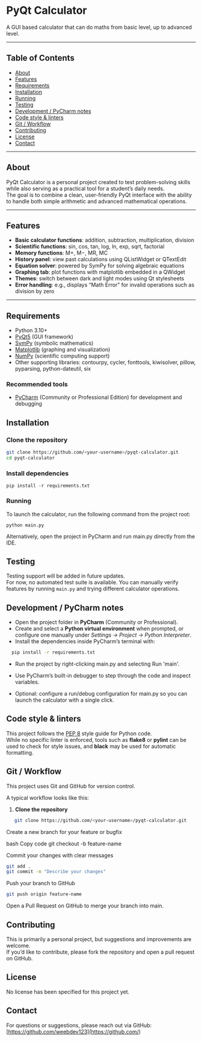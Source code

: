 # PyQt Calculator

A GUI based calculator that can do maths from basic level, up to advanced level.


---

## Table of Contents
- [About](#about)
- [Features](#features)
- [Requirements](#requirements)
- [Installation](#installation)
- [Running](#running)
- [Testing](#testing)
- [Development / PyCharm notes](#development--pycharm-notes)
- [Code style & linters](#code-style--linters)
- [Git / Workflow](#git--workflow)
- [Contributing](#contributing)
- [License](#license)
- [Contact](#contact)

---

## About
PyQt Calculator is a personal project created to test problem-solving skills while also serving as a practical tool for a student’s daily needs.  
The goal is to combine a clean, user-friendly PyQt interface with the ability to handle both simple arithmetic and advanced mathematical operations.

---

## Features
- **Basic calculator functions**: addition, subtraction, multiplication, division  
- **Scientific functions**: sin, cos, tan, log, ln, exp, sqrt, factorial  
- **Memory functions**: M+, M−, MR, MC  
- **History panel**: view past calculations using QListWidget or QTextEdit  
- **Equation solver**: powered by SymPy for solving algebraic equations  
- **Graphing tab**: plot functions with matplotlib embedded in a QWidget  
- **Themes**: switch between dark and light modes using Qt stylesheets  
- **Error handling**: e.g., displays “Math Error” for invalid operations such as division by zero


---

## Requirements
- Python 3.10+  
- [PyQt5](https://pypi.org/project/PyQt5/) (GUI framework)  
- [SymPy](https://www.sympy.org/) (symbolic mathematics)  
- [Matplotlib](https://matplotlib.org/) (graphing and visualization)  
- [NumPy](https://numpy.org/) (scientific computing support)  
- Other supporting libraries: contourpy, cycler, fonttools, kiwisolver, pillow, pyparsing, python-dateutil, six  

### Recommended tools
- [PyCharm](https://www.jetbrains.com/pycharm/) (Community or Professional Edition) for development and debugging  

## Installation

### Clone the repository
```bash
git clone https://github.com/<your-username>/pyqt-calculator.git
cd pyqt-calculator
```
### Install dependencies
```
pip install -r requirements.txt
```
### Running

To launch the calculator, run the following command from the project root:
```
python main.py
```
Alternatively, open the project in PyCharm and run main.py directly from the IDE.

## Testing
Testing support will be added in future updates.  
For now, no automated test suite is available. You can manually verify features by running `main.py` and trying different calculator operations.

## Development / PyCharm notes
- Open the project folder in **PyCharm** (Community or Professional).  
- Create and select a **Python virtual environment** when prompted, or configure one manually under *Settings → Project → Python Interpreter*.  
- Install the dependencies inside PyCharm’s terminal with:
```bash
  pip install -r requirements.txt
```
- Run the project by right-clicking main.py and selecting Run 'main'.

- Use PyCharm’s built-in debugger to step through the code and inspect variables.

- Optional: configure a run/debug configuration for main.py so you can launch the calculator with a single click.

## Code style & linters
This project follows the [PEP 8](https://peps.python.org/pep-0008/) style guide for Python code.  
While no specific linter is enforced, tools such as **flake8** or **pylint** can be used to check for style issues, and **black** may be used for automatic formatting.

## Git / Workflow
This project uses Git and GitHub for version control.

A typical workflow looks like this:
1. **Clone the repository**  
```bash
   git clone https://github.com/<your-username>/pyqt-calculator.git
```
Create a new branch for your feature or bugfix

bash
Copy code
git checkout -b feature-name

Commit your changes with clear messages

```bash
git add .
git commit -m "Describe your changes"
```
Push your branch to GitHub

```bash
git push origin feature-name
```
Open a Pull Request on GitHub to merge your branch into main.

## Contributing
This is primarily a personal project, but suggestions and improvements are welcome.  
If you’d like to contribute, please fork the repository and open a pull request on GitHub.

## License
No license has been specified for this project yet.

## Contact
For questions or suggestions, please reach out via GitHub:  
[https://github.com/weebdev123](https://github.com/<your-username>)
